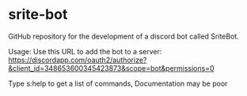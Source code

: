 # srite-bot
GitHub repository for the development of a discord bot called SriteBot.

Usage:
Use this URL to add the bot to a server: https://discordapp.com/oauth2/authorize?&client_id=348653600345423873&scope=bot&permissions=0

Type s:help to get a list of commands, Documentation may be poor
